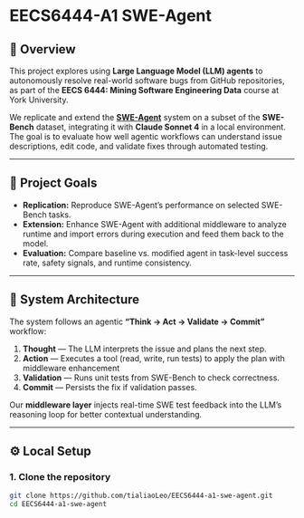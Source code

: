 # EECS6444-A1 SWE-Agent

## 🧠 Overview
This project explores using **Large Language Model (LLM) agents** to autonomously resolve real-world software bugs from GitHub repositories, as part of the **EECS 6444: Mining Software Engineering Data** course at York University.

We replicate and extend the **[SWE-Agent](https://github.com/SWE-agent/SWE-agent)** system on a subset of the **SWE-Bench** dataset, integrating it with **Claude Sonnet 4** in a local environment.  
The goal is to evaluate how well agentic workflows can understand issue descriptions, edit code, and validate fixes through automated testing.

---

## 🚀 Project Goals
- **Replication:** Reproduce SWE-Agent’s performance on selected SWE-Bench tasks.  
- **Extension:** Enhance SWE-Agent with additional middleware to analyze runtime and import errors during execution and feed them back to the model.  
- **Evaluation:** Compare baseline vs. modified agent in task-level success rate, safety signals, and runtime consistency.

---

## 🧩 System Architecture
The system follows an agentic **“Think → Act → Validate → Commit”** workflow:

1. **Thought** — The LLM interprets the issue and plans the next step.  
2. **Action** — Executes a tool (read, write, run tests) to apply the plan with middleware enhancement 
3. **Validation** — Runs unit tests from SWE-Bench to check correctness.  
4. **Commit** — Persists the fix if validation passes.

Our **middleware layer** injects real-time SWE test feedback into the LLM’s reasoning loop for better contextual understanding.

---

## ⚙️ Local Setup

### 1. Clone the repository
```bash
git clone https://github.com/tialiaoLeo/EECS6444-a1-swe-agent.git
cd EECS6444-a1-swe-agent
